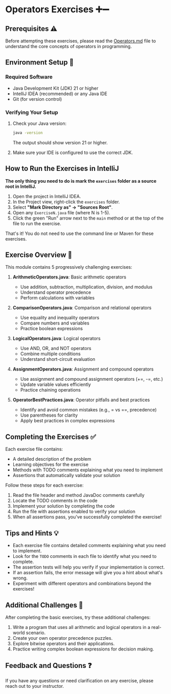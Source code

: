 # Operators Exercises ➕➖

## Prerequisites ⚠️

Before attempting these exercises, please read the [Operators.md](../../Operators.md) file to understand the core concepts of operators in programming.

## Environment Setup 🔧

### Required Software
- Java Development Kit (JDK) 21 or higher
- IntelliJ IDEA (recommended) or any Java IDE
- Git (for version control)

### Verifying Your Setup
1. Check your Java version:
   ```bash
   java -version
   ```
   The output should show version 21 or higher.

2. Make sure your IDE is configured to use the correct JDK.

## How to Run the Exercises in IntelliJ

**The only thing you need to do is mark the `exercises` folder as a source root in IntelliJ.**

1. Open the project in IntelliJ IDEA.
2. In the Project view, right-click the `exercises` folder.
3. Select **"Mark Directory as" → "Sources Root"**.
4. Open any `ExerciseN.java` file (where N is 1-5).
5. Click the green "Run" arrow next to the `main` method or at the top of the file to run the exercise.

That's it! You do not need to use the command line or Maven for these exercises.

## Exercise Overview 📂

This module contains 5 progressively challenging exercises:

1. **ArithmeticOperators.java**: Basic arithmetic operators
   - Use addition, subtraction, multiplication, division, and modulus
   - Understand operator precedence
   - Perform calculations with variables

2. **ComparisonOperators.java**: Comparison and relational operators
   - Use equality and inequality operators
   - Compare numbers and variables
   - Practice boolean expressions

3. **LogicalOperators.java**: Logical operators
   - Use AND, OR, and NOT operators
   - Combine multiple conditions
   - Understand short-circuit evaluation

4. **AssignmentOperators.java**: Assignment and compound operators
   - Use assignment and compound assignment operators (+=, -=, etc.)
   - Update variable values efficiently
   - Practice chaining operations

5. **OperatorBestPractices.java**: Operator pitfalls and best practices
   - Identify and avoid common mistakes (e.g., = vs ==, precedence)
   - Use parentheses for clarity
   - Apply best practices in complex expressions

## Completing the Exercises ✅

Each exercise file contains:
- A detailed description of the problem
- Learning objectives for the exercise
- Methods with TODO comments explaining what you need to implement
- Assertions that automatically validate your solution

Follow these steps for each exercise:

1. Read the file header and method JavaDoc comments carefully
2. Locate the TODO comments in the code
3. Implement your solution by completing the code
4. Run the file with assertions enabled to verify your solution
5. When all assertions pass, you've successfully completed the exercise!

## Tips and Hints 💡

- Each exercise file contains detailed comments explaining what you need to implement.
- Look for the `TODO` comments in each file to identify what you need to complete.
- The assertion tests will help you verify if your implementation is correct.
- If an assertion fails, the error message will give you a hint about what's wrong.
- Experiment with different operators and combinations beyond the exercises!

## Additional Challenges 🌟

After completing the basic exercises, try these additional challenges:

1. Write a program that uses all arithmetic and logical operators in a real-world scenario.
2. Create your own operator precedence puzzles.
3. Explore bitwise operators and their applications.
4. Practice writing complex boolean expressions for decision making.

## Feedback and Questions ❓

If you have any questions or need clarification on any exercise, please reach out to your instructor. 